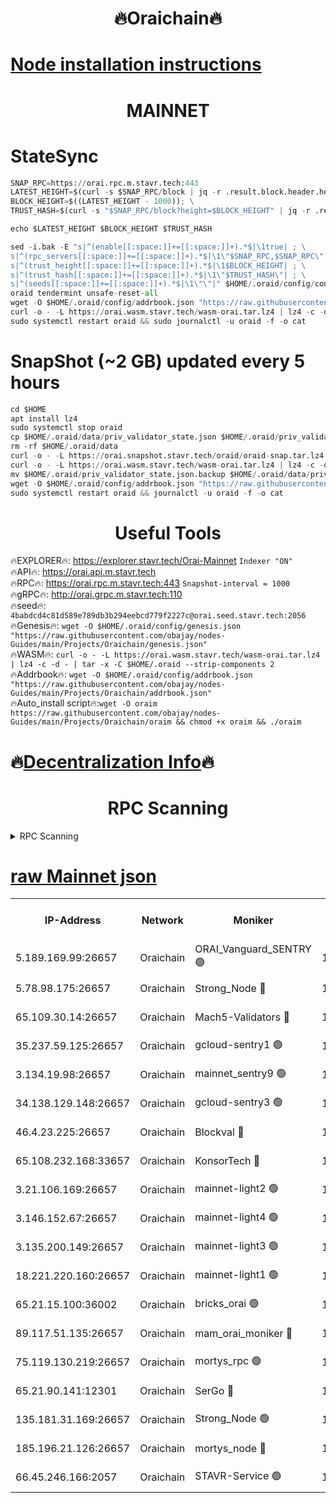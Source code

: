 <h1 align="center"> 🔥Oraichain🔥</h1>

[Node installation instructions](https://github.com/obajay/nodes-Guides/tree/main/Projects/Oraichain)
=
<h1 align="center"> MAINNET</h1>

# StateSync
```python
SNAP_RPC=https://orai.rpc.m.stavr.tech:443
LATEST_HEIGHT=$(curl -s $SNAP_RPC/block | jq -r .result.block.header.height); \
BLOCK_HEIGHT=$((LATEST_HEIGHT - 1000)); \
TRUST_HASH=$(curl -s "$SNAP_RPC/block?height=$BLOCK_HEIGHT" | jq -r .result.block_id.hash)

echo $LATEST_HEIGHT $BLOCK_HEIGHT $TRUST_HASH

sed -i.bak -E "s|^(enable[[:space:]]+=[[:space:]]+).*$|\1true| ; \
s|^(rpc_servers[[:space:]]+=[[:space:]]+).*$|\1\"$SNAP_RPC,$SNAP_RPC\"| ; \
s|^(trust_height[[:space:]]+=[[:space:]]+).*$|\1$BLOCK_HEIGHT| ; \
s|^(trust_hash[[:space:]]+=[[:space:]]+).*$|\1\"$TRUST_HASH\"| ; \
s|^(seeds[[:space:]]+=[[:space:]]+).*$|\1\"\"|" $HOME/.oraid/config/config.toml
oraid tendermint unsafe-reset-all
wget -O $HOME/.oraid/config/addrbook.json "https://raw.githubusercontent.com/obajay/nodes-Guides/main/Projects/Oraichain/addrbook.json"
curl -o - -L https://orai.wasm.stavr.tech/wasm-orai.tar.lz4 | lz4 -c -d - | tar -x -C $HOME/.oraid --strip-components 2
sudo systemctl restart oraid && sudo journalctl -u oraid -f -o cat
```
# SnapShot (~2 GB) updated every 5 hours
```python
cd $HOME
apt install lz4
sudo systemctl stop oraid
cp $HOME/.oraid/data/priv_validator_state.json $HOME/.oraid/priv_validator_state.json.backup
rm -rf $HOME/.oraid/data
curl -o - -L https://orai.snapshot.stavr.tech/oraid/oraid-snap.tar.lz4 | lz4 -c -d - | tar -x -C $HOME/.oraid --strip-components 2
curl -o - -L https://orai.wasm.stavr.tech/wasm-orai.tar.lz4 | lz4 -c -d - | tar -x -C $HOME/.oraid --strip-components 2
mv $HOME/.oraid/priv_validator_state.json.backup $HOME/.oraid/data/priv_validator_state.json
wget -O $HOME/.oraid/config/addrbook.json "https://raw.githubusercontent.com/obajay/nodes-Guides/main/Projects/Oraichain/addrbook.json"
sudo systemctl restart oraid && journalctl -u oraid -f -o cat
```

 <h1 align="center"> Useful Tools</h1>

🔥EXPLORER🔥:     https://explorer.stavr.tech/Orai-Mainnet        `Indexer "ON"` \
🔥API🔥:          https://orai.api.m.stavr.tech \
🔥RPC🔥:          https://orai.rpc.m.stavr.tech:443              `Snapshot-interval = 1000` \
🔥gRPC🔥:         http://orai.grpc.m.stavr.tech:110 \
🔥seed🔥:      `4babdcd4c81d589e789db3b294eebcd779f2227c@orai.seed.stavr.tech:2056` \
🔥Genesis🔥:   `wget -O $HOME/.oraid/config/genesis.json "https://raw.githubusercontent.com/obajay/nodes-Guides/main/Projects/Oraichain/genesis.json"` \
🔥WASM🔥:      `curl -o - -L https://orai.wasm.stavr.tech/wasm-orai.tar.lz4 | lz4 -c -d - | tar -x -C $HOME/.oraid --strip-components 2` \
🔥Addrbook🔥:  `wget -O $HOME/.oraid/config/addrbook.json "https://raw.githubusercontent.com/obajay/nodes-Guides/main/Projects/Oraichain/addrbook.json"` \
🔥Auto_install script🔥:`wget -O oraim https://raw.githubusercontent.com/obajay/nodes-Guides/main/Projects/Oraichain/oraim && chmod +x oraim && ./oraim`

🔥[Decentralization Info](https://github.com/obajay/StateSync-snapshots/tree/main/Projects/Oraichain/Decentralization)🔥
=
<h1 align="center"> RPC Scanning</h1>

<details>
<summary>RPC Scanning</summary>

<h2 align="center"> We scan nodes in real time every 4 hours. And we provide the final result of RPC endpoints.
We cannot influence the operation of these nodes in any way. </h2>


```python
If Voting Power is higher than 0 --> then the Node is a validator of the network and may be subject to attack and be a potential threat to the chain.
```
```python
We marked such validators with a red symbol
```

</details>

[raw Mainnet json](https://rpc-check.oraim.stavr.tech/oraim/rpc-oraim-result.json)
=


<table><tr><th>IP-Address</th><th>Network</th><th>Moniker</th><th>Latest Block Height</th><th>Earliest Block Height</th><th>Catching Up</th><th>Tx Index</th><th>Voting Power</th><th>Scan Time</th></tr><tr><td>5.189.169.99:26657</td><td>Oraichain</td><td>ORAI_Vanguard_SENTRY 🟢</td><td>16076361</td><td>0</td><td>False</td><td>on</td><td>0</td><td>2024-03-05T23:25:24.682600716UTC</td></tr><tr><td>5.78.98.175:26657</td><td>Oraichain</td><td>Strong_Node 🔴</td><td>16076366</td><td>0</td><td>False</td><td>off</td><td>164752</td><td>2024-03-05T23:25:57.049731025UTC</td></tr><tr><td>65.109.30.14:26657</td><td>Oraichain</td><td>Mach5-Validators 🔴</td><td>16076370</td><td>0</td><td>False</td><td>off</td><td>644</td><td>2024-03-05T23:26:19.278947429UTC</td></tr><tr><td>35.237.59.125:26657</td><td>Oraichain</td><td>gcloud-sentry1 🟢</td><td>16076360</td><td>1</td><td>False</td><td>on</td><td>0</td><td>2024-03-05T23:25:21.811292462UTC</td></tr><tr><td>3.134.19.98:26657</td><td>Oraichain</td><td>mainnet_sentry9 🟢</td><td>16076365</td><td>1</td><td>False</td><td>on</td><td>0</td><td>2024-03-05T23:25:51.384082551UTC</td></tr><tr><td>34.138.129.148:26657</td><td>Oraichain</td><td>gcloud-sentry3 🟢</td><td>16076368</td><td>1</td><td>False</td><td>on</td><td>0</td><td>2024-03-05T23:26:07.261138049UTC</td></tr><tr><td>46.4.23.225:26657</td><td>Oraichain</td><td>Blockval 🔴</td><td>16076371</td><td>10774049</td><td>False</td><td>off</td><td>276576</td><td>2024-03-05T23:26:24.004435477UTC</td></tr><tr><td>65.108.232.168:33657</td><td>Oraichain</td><td>KonsorTech 🔴</td><td>16076360</td><td>14344801</td><td>False</td><td>off</td><td>50588</td><td>2024-03-05T23:25:21.189322116UTC</td></tr><tr><td>3.21.106.169:26657</td><td>Oraichain</td><td>mainnet-light2 🟢</td><td>16076364</td><td>15275144</td><td>False</td><td>on</td><td>0</td><td>2024-03-05T23:25:44.319164352UTC</td></tr><tr><td>3.146.152.67:26657</td><td>Oraichain</td><td>mainnet-light4 🟢</td><td>16076366</td><td>15275144</td><td>False</td><td>on</td><td>0</td><td>2024-03-05T23:25:56.120347492UTC</td></tr><tr><td>3.135.200.149:26657</td><td>Oraichain</td><td>mainnet-light3 🟢</td><td>16076367</td><td>15275144</td><td>False</td><td>on</td><td>0</td><td>2024-03-05T23:25:59.737549051UTC</td></tr><tr><td>18.221.220.160:26657</td><td>Oraichain</td><td>mainnet-light1 🟢</td><td>16076368</td><td>15643601</td><td>False</td><td>on</td><td>0</td><td>2024-03-05T23:26:04.477695173UTC</td></tr><tr><td>65.21.15.100:36002</td><td>Oraichain</td><td>bricks_orai 🟢</td><td>16076371</td><td>15848470</td><td>False</td><td>on</td><td>0</td><td>2024-03-05T23:26:21.758293507UTC</td></tr><tr><td>89.117.51.135:26657</td><td>Oraichain</td><td>mam_orai_moniker 🔴</td><td>16076360</td><td>15951001</td><td>False</td><td>on</td><td>5</td><td>2024-03-05T23:25:22.140462016UTC</td></tr><tr><td>75.119.130.219:26657</td><td>Oraichain</td><td>mortys_rpc 🟢</td><td>16076369</td><td>15960001</td><td>False</td><td>on</td><td>0</td><td>2024-03-05T23:26:14.635254466UTC</td></tr><tr><td>65.21.90.141:12301</td><td>Oraichain</td><td>SerGo 🔴</td><td>16076369</td><td>15976369</td><td>False</td><td>off</td><td>1</td><td>2024-03-05T23:26:09.606444470UTC</td></tr><tr><td>135.181.31.169:26657</td><td>Oraichain</td><td>Strong_Node 🟢</td><td>16076364</td><td>16054001</td><td>False</td><td>on</td><td>0</td><td>2024-03-05T23:25:43.635465511UTC</td></tr><tr><td>185.196.21.126:26657</td><td>Oraichain</td><td>mortys_node 🔴</td><td>16076361</td><td>16058801</td><td>False</td><td>on</td><td>168576</td><td>2024-03-05T23:25:24.965613742UTC</td></tr><tr><td>66.45.246.166:2057</td><td>Oraichain</td><td>STAVR-Service 🟢</td><td>16076369</td><td>16073701</td><td>False</td><td>on</td><td>0</td><td>2024-03-05T23:26:14.308764620UTC</td></tr></table>
